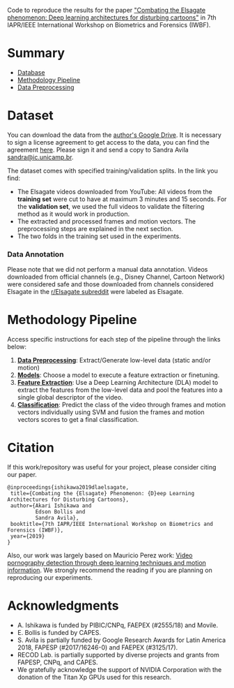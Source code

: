 Code to reproduce the results for the paper ["Combating the Elsagate phenomenon: Deep learning architectures for disturbing cartoons"](https://arxiv.org/pdf/1904.08910.pdf) in 7th IAPR/IEEE International Workshop on Biometrics and Forensics (IWBF).

# Summary
* [ Database ](#database)
* [ Methodology Pipeline ](#reqs)
* [ Data Preprocessing ](https://github.com/AkariUeda/DLAforElsagate/tree/master/data_preprocessing)

<a name="database"></a>
# Dataset

You can download the data from the [author's Google Drive](https://drive.google.com/open?id=12nWpZDxhQKC3c9N55F-azefqwgFg5PMl).
It is necessary to sign a license agreement to get access to the data, you can find the agreement [here](https://github.com/AkariUeda/DLAforElsagate/blob/master/eula_recod_elsagate_dataset.pdf). Please sign it and send a copy to Sandra Avila [sandra@ic.unicamp.br](mailto:sandra@ic.unicamp.br).

The dataset comes with specified training/validation splits. In the link you find:
* The Elsagate videos downloaded from YouTube:  All videos from the **training set** were cut to have at maximum 3 minutes and 15 seconds. For the **validation set**, we used the full videos to validate the filtering method as it would work in production.
* The extracted and processed frames and motion vectors. The preprocessing steps are explained in the next section.
* The two folds in the training set used in the experiments.

### Data Annotation
Please note that we did not perform a manual data annotation. Videos downloaded from official channels (e.g., Disney Channel, Cartoon Network) were considered safe and those downloaded from channels considered Elsagate in the [r/Elsagate subreddit](https://www.reddit.com/r/ElsaGate/comments/6o6baf/what_is_elsagate/) were labeled as Elsagate.

# Methodology Pipeline

Access specific instructions for each step of the pipeline through the links below:

1. [**Data Preprocessing**](https://github.com/AkariUeda/DLAforElsagate/tree/master/data_preprocessing): Extract/Generate low-level data (static and/or motion)
2. [**Models**](https://github.com/AkariUeda/DLAforElsagate/tree/master/weights): Choose a model to execute a feature extraction or finetuning.
3. [**Feature Extraction**](https://github.com/AkariUeda/DLAforElsagate/tree/master/feature_extraction): Use a Deep Learning Architecture (DLA) model to extract the features from the low-level data and pool the features into a single global descriptor of the video.
4. [**Classification**](https://github.com/AkariUeda/DLAforElsagate/tree/master/classification): Predict the class of the video through frames and motion vectors individually using SVM and fusion the frames and motion vectors scores to get a final classification.

# Citation

If this work/repository was useful for your project, please consider citing our paper.

```
@inproceedings{ishikawa2019dlaelsagate,
 title={Combating the {Elsagate} Phenomenon: {D}eep Learning Architectures for Disturbing Cartoons},
 author={Akari Ishikawa and 
         Edson Bollis and 
         Sandra Avila},
 booktitle={7th IAPR/IEEE International Workshop on Biometrics and Forensics (IWBF)},
 year={2019}
}
```

Also, our work was largely based on Mauricio Perez work: [Video pornography detection through deep learning techniques and motion information](https://www.sciencedirect.com/science/article/pii/S0925231216314928). We strongly recommend the reading if you are planning on reproducing our experiments.


# Acknowledgments

* A. Ishikawa is funded by PIBIC/CNPq, FAEPEX (\#2555/18) and Movile. 
* E. Bollis is funded by CAPES. 
* S. Avila is partially funded by Google Research Awards for Latin America 2018, FAPESP (\#2017/16246-0) and FAEPEX (\#3125/17).
* RECOD Lab. is partially supported by diverse projects and grants from FAPESP, CNPq, and CAPES. 
* We gratefully acknowledge the support of NVIDIA Corporation with the donation of the Titan Xp GPUs used for this research.
